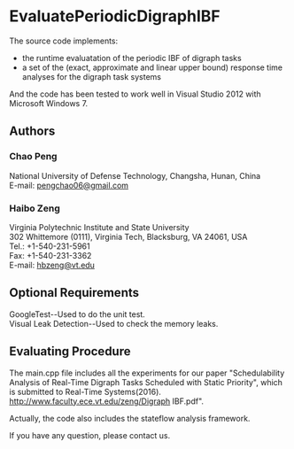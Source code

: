 # EvaluatePeriodicDigraphIBF
The source code implements:
- the runtime evaluatation of the periodic IBF of digraph tasks
- a set of the (exact, approximate and linear upper bound) response time analyses for the digraph task systems

And the code has been tested to work well in Visual Studio 2012 with Microsoft Windows 7.

## Authors ##
### Chao Peng ###
National University of Defense Technology, Changsha, Hunan, China<br/>
E-mail: pengchao06@gmail.com

### Haibo Zeng ###
Virginia Polytechnic Institute and State University<br/>
302 Whittemore (0111), Virginia Tech, Blacksburg, VA 24061, USA<br/>
Tel.: +1-540-231-5961<br/>
Fax: +1-540-231-3362<br/>
E-mail: hbzeng@vt.edu

## Optional Requirements ##

GoogleTest--Used to do the unit test.<br/>
Visual Leak Detection--Used to check the memory leaks.

## Evaluating Procedure ##

The main.cpp file includes all the experiments for our paper "Schedulability Analysis of Real-Time Digraph Tasks Scheduled with Static Priority", which is submitted to Real-Time Systems(2016). http://www.faculty.ece.vt.edu/zeng/Digraph IBF.pdf".

Actually, the code also includes the stateflow analysis framework.  

If you have any question, please contact us.
